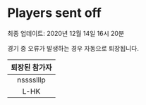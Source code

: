 # Players sent off
최종 업데이트: 2020년 12월 14일 16시 20분


경기 중 오류가 발생하는 경우 자동으로 퇴장됩니다.


| 퇴장된 참가자 |
|:---:|
| nsssslllp |
| L-HK |